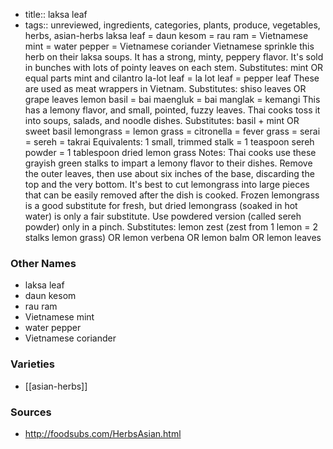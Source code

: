 - title:: laksa leaf
- tags:: unreviewed, ingredients, categories, plants, produce, vegetables, herbs, asian-herbs
laksa leaf = daun kesom = rau ram = Vietnamese mint = water pepper = Vietnamese coriander Vietnamese sprinkle this herb on their laksa soups. It has a strong, minty, peppery flavor. It's sold in bunches with lots of pointy leaves on each stem. Substitutes: mint OR equal parts mint and cilantro la-lot leaf = la lot leaf = pepper leaf These are used as meat wrappers in Vietnam. Substitutes: shiso leaves OR grape leaves lemon basil = bai maengluk = bai manglak = kemangi This has a lemony flavor, and small, pointed, fuzzy leaves. Thai cooks toss it into soups, salads, and noodle dishes. Substitutes: basil + mint OR sweet basil lemongrass = lemon grass = citronella = fever grass = serai = sereh = takrai Equivalents: 1 small, trimmed stalk = 1 teaspoon sereh powder = 1 tablespoon dried lemon grass Notes: Thai cooks use these grayish green stalks to impart a lemony flavor to their dishes. Remove the outer leaves, then use about six inches of the base, discarding the top and the very bottom. It's best to cut lemongrass into large pieces that can be easily removed after the dish is cooked. Frozen lemongrass is a good substitute for fresh, but dried lemongrass (soaked in hot water) is only a fair substitute. Use powdered version (called sereh powder) only in a pinch. Substitutes: lemon zest (zest from 1 lemon = 2 stalks lemon grass) OR lemon verbena OR lemon balm OR lemon leaves

### Other Names

* laksa leaf
* daun kesom
* rau ram
* Vietnamese mint
* water pepper
* Vietnamese coriander

### Varieties

* [[asian-herbs]]

### Sources
* http://foodsubs.com/HerbsAsian.html
